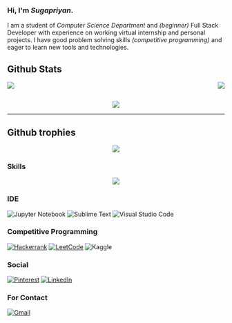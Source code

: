 ### Hi, I'm *Sugapriyan*.


I am a student of *Computer Science Department* and *(beginner)* Full Stack Developer with experience on working virtual internship and personal projects.
I have good problem solving skills *(competitive programming)* and eager to learn new tools and technologies.

## Github Stats
<p align="center">
<img src="https://github-readme-stats-sigma-lemon.vercel.app/api?username=Sugapriyan-P-K&theme=github_dark_dimmed&show_icons=true" align = "left" /> 
<img src="https://streak-stats.demolab.com?user=Sugapriyan-P-K&theme=github-dark-blue&border_radius=10&card_width=370" align="right"/>
</p>                      <br></br>                                             

<p align="center" style="margin-top:10px;">
<img src="http://github-profile-summary-cards.vercel.app/api/cards/profile-details?username=Sugapriyan-P-K&theme=github_dark" />
</p>

<hr/>

## Github trophies
<p align="center">
<img src="https://github-profile-trophy.vercel.app/?username=Sugapriyan-P-K&theme=dark_dimmed&column=-1&margin-w=4" />

### Skills

<!-- ![MongoDB](https://img.shields.io/badge/MongoDB-%234ea94b.svg?style=for-the-badge&logo=mongodb&logoColor=white)  -->
<!-- ![SQLite](https://img.shields.io/badge/sqlite-%2307405e.svg?style=for-the-badge&logo=sqlite&logoColor=white)  -->
<!-- ![Canva](https://img.shields.io/badge/Canva-%2300C4CC.svg?style=for-the-badge&logo=Canva&logoColor=white)  -->
<!-- ![Flask](https://img.shields.io/badge/flask-%23000.svg?style=for-the-badge&logo=flask&logoColor=white)  -->
<!-- ![C](https://img.shields.io/badge/c-%2300599C.svg?style=for-the-badge&logo=c&logoColor=white)  -->
<!-- ![CSS3](https://img.shields.io/badge/css3-%231572B6.svg?style=for-the-badge&logo=css3&logoColor=white)  -->
<!-- ![Java](https://img.shields.io/badge/java-%23ED8B00.svg?style=for-the-badge&logo=openjdk&logoColor=white)  -->
<!-- ![JavaScript](https://img.shields.io/badge/javascript-%23323330.svg?style=for-the-badge&logo=javascript&logoColor=%23F7DF1E)  -->
<!-- ![HTML5](https://img.shields.io/badge/html5-%23E34F26.svg?style=for-the-badge&logo=html5&logoColor=white)  -->
<!-- ![Python](https://img.shields.io/badge/python-3670A0?style=for-the-badge&logo=python&logoColor=ffdd54)  -->
<!-- ![Git](https://img.shields.io/badge/git-%23F05033.svg?style=for-the-badge&logo=git&logoColor=white)  -->

<p align="center" style="margin:auto">
  <a href="https://skillicons.dev">
    <img src="https://skillicons.dev/icons?i=git,js,html,css,java,nodejs,react,c,mongodb,sqlite,python,canva" />
  </a>
</p>


### IDE

![Jupyter Notebook](https://img.shields.io/badge/jupyter-%23FA0F00.svg?style=for-the-badge&logo=jupyter&logoColor=white) 
![Sublime Text](https://img.shields.io/badge/sublime_text-%23575757.svg?style=for-the-badge&logo=sublime-text&logoColor=important) 
![Visual Studio Code](https://img.shields.io/badge/Visual%20Studio%20Code-0078d7.svg?style=for-the-badge&logo=visual-studio-code&logoColor=white) 
 

### Competitive Programming
[![Hackerrank](https://img.shields.io/badge/-Hackerrank-2EC866?style=for-the-badge&logo=HackerRank&logoColor=white)](https://www.hackerrank.com/sugapriyan2003) 
[![LeetCode](https://img.shields.io/badge/LeetCode-000000?style=for-the-badge&logo=LeetCode&logoColor=#d16c06)](https://leetcode.com/sugapriyan2003/) 
![Kaggle](https://img.shields.io/badge/Kaggle-035a7d?style=for-the-badge&logo=kaggle&logoColor=white) 

### Social
[![Pinterest](https://img.shields.io/badge/Pinterest-%23E60023.svg?style=for-the-badge&logo=Pinterest&logoColor=white)](https://in.pinterest.com/spmsiva936/) 
[![LinkedIn](https://img.shields.io/badge/linkedin-%230077B5.svg?style=for-the-badge&logo=linkedin&logoColor=white)](https://www.linkedin.com/in/sugapriyanpk/) 

### For Contact
[![Gmail](https://img.shields.io/badge/Gmail-D14836?style=for-the-badge&logo=gmail&logoColor=white)](mailto:sugapriyan2003@gmail.com)

<!-- ![](https://komarev.com/ghpvc/?username=Sugapriyan-P-K&color=blueviolet) -->
<!-- [![Top Langs](https://github-readme-stats.vercel.app/api/top-langs/?username=Sugapriyan-P-K&hide_progress=true)](https://github.com/anuraghazra/github-readme-stats) -->
